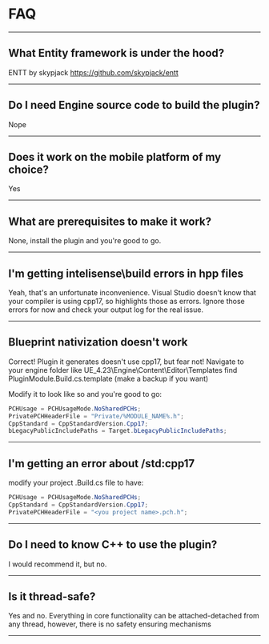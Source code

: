# FAQ
---

## What Entity framework is under the hood?

ENTT by skypjack https://github.com/skypjack/entt

---

## Do I need Engine source code to build the plugin?

Nope

---

##  Does it work on the mobile platform of my choice?

Yes

---

## What are prerequisites to make it work?

None, install the plugin and you're good to go.

---

## I'm getting intelisense\build errors in hpp files

Yeah, that's an unfortunate inconvenience. Visual Studio doesn't know that your compiler is using cpp17, so highlights those as errors.
Ignore those errors for now and check your output log for the real issue.

---

## Blueprint nativization doesn't work

Correct! Plugin it generates doesn't use cpp17, but fear not!
Navigate to your engine folder like UE_4.23\Engine\Content\Editor\Templates  find PluginModule.Build.cs.template (make a backup if you want)

Modify it to look like so and you're good to go:

```C#
PCHUsage = PCHUsageMode.NoSharedPCHs;
PrivatePCHHeaderFile = "Private/%MODULE_NAME%.h";
CppStandard = CppStandardVersion.Cpp17;
bLegacyPublicIncludePaths = Target.bLegacyPublicIncludePaths;
```

---

## I'm getting an error about /std:cpp17

modify your project .Build.cs file to have:

```C#
PCHUsage = PCHUsageMode.NoSharedPCHs;
CppStandard = CppStandardVersion.Cpp17;
PrivatePCHHeaderFile = "<you project name>.pch.h";
```

---

## Do I need to know C++ to use the plugin?

I would recommend it, but no.

---

## Is it thread-safe?

Yes and no. Everything in core functionality can be attached-detached from any thread, however, there is no safety ensuring mechanisms 

---